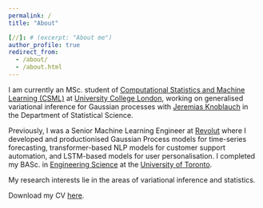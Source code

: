```yaml
---
permalink: /
title: "About"

[//]: # (excerpt: "About me")
author_profile: true
redirect_from: 
  - /about/
  - /about.html
---
```


I am currently an MSc. student of <a href="https://ucl-ellis.github.io">Computational Statistics and Machine Learning (CSML)</a> at <a href="https://www.ucl.ac.uk">University College London</a>, working on generalised variational inference for Gaussian processes with <a href="https://jeremiasknoblauch.github.io">Jeremias Knoblauch</a> in the Department of Statistical Science.

Previously, I was a Senior Machine Learning Engineer at <a href="https://www.revolut.com">Revolut</a> where I developed and productionised Gaussian Process models for time-series forecasting, transformer-based NLP models for customer support automation, and LSTM-based models for user personalisation. I completed my BASc. in <a href="https://engsci.utoronto.ca/">Engineering Science</a> at the <a href="https://www.utoronto.ca/">University of Toronto</a>. 

My research interests lie in the areas of variational inference and statistics.

Download my CV [here](/files/james-wu-resume.pdf).

